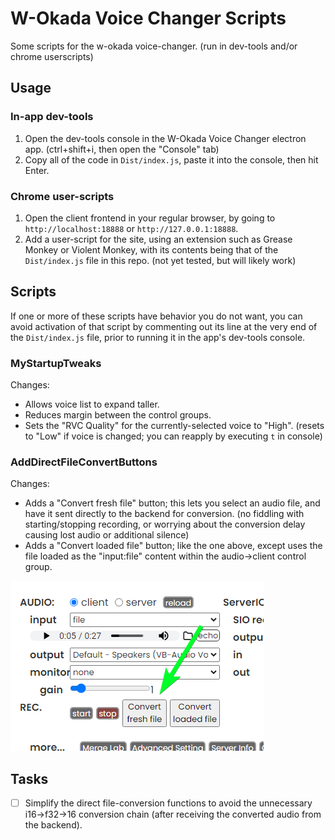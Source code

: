 # W-Okada Voice Changer Scripts

Some scripts for the w-okada voice-changer. (run in dev-tools and/or chrome userscripts)

## Usage

### In-app dev-tools

1) Open the dev-tools console in the W-Okada Voice Changer electron app. (ctrl+shift+i, then open the "Console" tab)
2) Copy all of the code in `Dist/index.js`, paste it into the console, then hit Enter.

### Chrome user-scripts

1) Open the client frontend in your regular browser, by going to `http://localhost:18888` or `http://127.0.0.1:18888`.
2) Add a user-script for the site, using an extension such as Grease Monkey or Violent Monkey, with its contents being that of the `Dist/index.js` file in this repo. (not yet tested, but will likely work)

## Scripts

If one or more of these scripts have behavior you do not want, you can avoid activation of that script by commenting out its line at the very end of the `Dist/index.js` file, prior to running it in the app's dev-tools console.

### MyStartupTweaks

Changes:
* Allows voice list to expand taller.
* Reduces margin between the control groups.
* Sets the "RVC Quality" for the currently-selected voice to "High". (resets to "Low" if voice is changed; you can reapply by executing `t` in console)

### AddDirectFileConvertButtons

Changes:
* Adds a "Convert fresh file" button; this lets you select an audio file, and have it sent directly to the backend for conversion. (no fiddling with starting/stopping recording, or worrying about the conversion delay causing lost audio or additional silence)
* Adds a "Convert loaded file" button; like the one above, except uses the file loaded as the "input:file" content within the audio->client control group.

![Screenshot](Images/DirectFileConvertButtons.png)

## Tasks

* [ ] Simplify the direct file-conversion functions to avoid the unnecessary i16->f32->16 conversion chain (after receiving the converted audio from the backend).